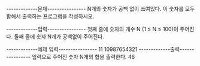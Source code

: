 -------------문제----------------
N개의 숫자가 공백 없이 쓰여있다. 이 숫자를 모두 합해서 출력하는 프로그램을 작성하시오.


-------------입력----------------
첫째 줄에 숫자의 개수 N (1 ≤ N ≤ 100)이 주어진다. 둘째 줄에 숫자 N개가 공백없이 주어진다.


-------------예제 입력----------------
11
10987654321
-------------출력----------------
입력으로 주어진 숫자 N개의 합을 출력한다.
46
